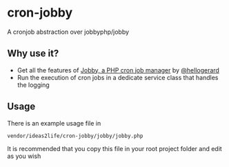 # cron-jobby
A cronjob abstraction over jobbyphp/jobby 
## Why use it?

- Get all the features of [Jobby, a PHP cron job manager](https://github.com/jobbyphp/jobby) by [@hellogerard](https://github.com/hellogerard)
- Run the execution of cron jobs in a dedicate service class that handles the logging

## Usage
There is an example usage file in 

`vendor/ideas2life/cron-jobby/jobby/jobby.php`

It is recommended that you copy this file in your root project folder and edit as you wish

